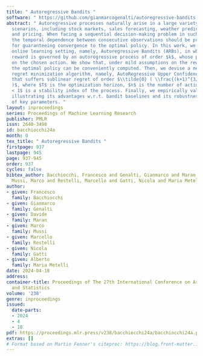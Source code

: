 ```yaml
---
title: " Autoregressive Bandits "
software: " https://github.com/gianmarcogenalti/autoregressive-bandits "
abstract: " Autoregressive processes naturally arise in a large variety of real-world
  scenarios, including stock markets, sales forecasting, weather prediction, advertising,
  and pricing. When facing a sequential decision-making problem in such a context,
  the temporal dependence between consecutive observations should be properly accounted
  for guaranteeing convergence to the optimal policy. In this work, we propose a novel
  online learning setting, namely, Autoregressive Bandits (ARBs), in which the observed
  reward is governed by an autoregressive process of order $k$, whose parameters depend
  on the chosen action. We show that, under mild assumptions on the reward process,
  the optimal policy can be conveniently computed. Then, we devise a new optimistic
  regret minimization algorithm, namely, AutoRegressive Upper Confidence Bound (AR-UCB),
  that suffers sublinear regret of order $\\tilde{O} ( \\frac{(k+1)^{3/2}\\sqrt{nT}}{(1-\\Gamma)^2}
  )$, where $T$ is the optimization horizon, $n$ is the number of actions, and $\\Gamma
  < 1$ is a stability index of the process. Finally, we empirically validate our algorithm,
  illustrating its advantages w.r.t. bandit baselines and its robustness to misspecification
  of key parameters. "
layout: inproceedings
series: Proceedings of Machine Learning Research
publisher: PMLR
issn: 2640-3498
id: bacchiocchi24a
month: 0
tex_title: " Autoregressive Bandits "
firstpage: 937
lastpage: 945
page: 937-945
order: 937
cycles: false
bibtex_author: Bacchiocchi, Francesco and Genalti, Gianmarco and Maran, Davide and
  Mussi, Marco and Restelli, Marcello and Gatti, Nicola and Maria Metelli, Alberto
author:
- given: Francesco
  family: Bacchiocchi
- given: Gianmarco
  family: Genalti
- given: Davide
  family: Maran
- given: Marco
  family: Mussi
- given: Marcello
  family: Restelli
- given: Nicola
  family: Gatti
- given: Alberto
  family: Maria Metelli
date: 2024-04-18
address:
container-title: Proceedings of The 27th International Conference on Artificial Intelligence
  and Statistics
volume: '238'
genre: inproceedings
issued:
  date-parts:
  - 2024
  - 4
  - 18
pdf: https://proceedings.mlr.press/v238/bacchiocchi24a/bacchiocchi24a.pdf
extras: []
# Format based on Martin Fenner's citeproc: https://blog.front-matter.io/posts/citeproc-yaml-for-bibliographies/
---
```

